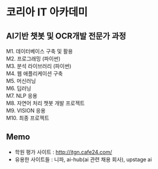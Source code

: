 # 코리아 IT 아카데미

## AI기반 챗봇 및 OCR개발 전문가 과정  
M1. 데이터베이스 구축 및 활용  
M2. 프로그래밍 (파이썬)  
M3. 분석 라이브러리 (파이썬)  
M4. 웹 애플리케이션 구축  
M5. 머신러닝  
M6. 딥러닝  
M7. NLP 응용  
M8. 자연어 처리 챗봇 개발 프로젝트  
M9. VISION 응용  
M10. 최종 프로젝트  
  
## Memo
- 학원 평가 사이트 : http://itgn.cafe24.com/
- 유용한 사이트들 : 니파, ai-hub(ai 관련 채용 회사), upstage ai
